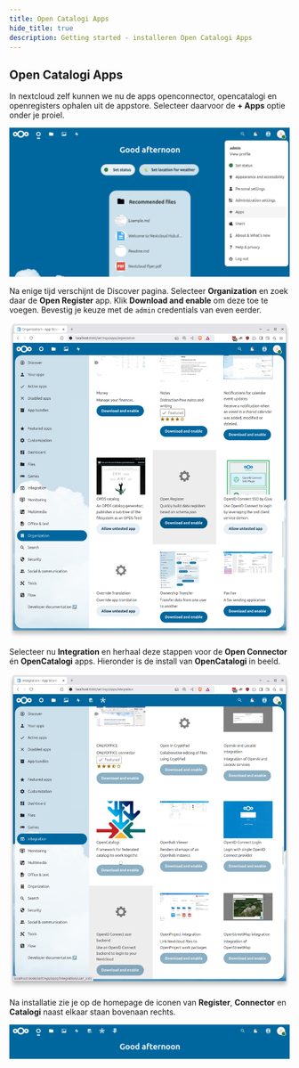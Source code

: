 ```yaml
---
title: Open Catalogi Apps
hide_title: true
description: Getting started - installeren Open Catalogi Apps
---
```


## Open Catalogi Apps

In nextcloud zelf kunnen we nu de apps openconnector, opencatalogi en openregisters ophalen uit de appstore. Selecteer daarvoor de **+ Apps** optie onder je proiel.

![Homepage Nextcloud](../../../static/img/OpenCatalogi/OC_apps.png)

Na enige tijd verschijnt de Discover pagina. Selecteer **Organization** en zoek daar de **Open Register** app. Klik **Download and enable** om deze toe te voegen.
Bevestig je keuze met de `admin` credentials van even eerder.

![Homepage Nextcloud](../../../static/img/OpenCatalogi/OC_openregister.png)

Selecteer nu **Integration** en herhaal deze stappen voor de **Open Connector** én **OpenCatalogi** apps. Hieronder is de install van **OpenCatalogi** in beeld.

![Homepage Nextcloud](../../../static/img/OpenCatalogi/OC_OpenCatalogi.png)

Na installatie zie je op de homepage de iconen van **Register**, **Connector** en **Catalogi** naast elkaar staan bovenaan rechts.

![Homepage Nextcloud](../../../static/img/OpenCatalogi/OC_appsinstalled.png)
